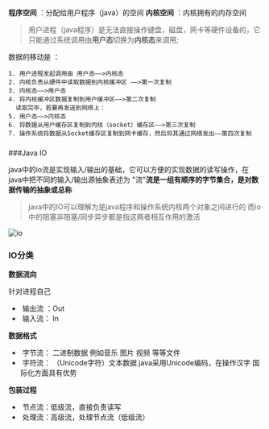 

  **程序空间** ：分配给用户程序（java）的空间
  **内核空间** ：内核拥有的内存空间

>  用户进程（java程序）是无法直接操作键盘，磁盘，网卡等硬件设备的，它只能通过系统调用由**用户态**切换为**内核态**来调用;

  数据的移动是 ：

    1. 用户进程发起调用由 用户态——>内核态
    2. 内核负责从硬件中读取数据到内核缓冲区 ——>第一次复制
    3. 内核态——>用户态
    4. 将内核缓冲区数据复制到用户缓冲区——>第二次复制
      读取完毕，若要再发送到网络上：
    5. 用户态——>内核态
    6. 将数据从用户缓存区复制到内核（socket）缓存区——>第三次复制
    7. 操作系统将数据从Socket缓存区复制到网卡缓存，然后将其通过网络发出——第四次复制

###
###Java IO

​       java中的io流是实现输入/输出的基础，它可以方便的实现数据的读写操作，在java中把不同的输入/输出源抽象表述为 "流"**流是一组有顺序的字节集合，是对数据传输的抽象或总称**

> java中的IO可以理解为是java程序和操作系统内核两个对象之间进行的
> 而io中的阻塞非阻塞/同步异步都是指这两者相互作用的激活

 ![io](/img/io.png)

  ### IO分类

**数据流向**

   针对进程自己

- ​    输出流 ：Out
- ​    输入流： In

**数据格式**

- ​     字节流：  二进制数据 例如音乐 图片 视频 等等文件
- ​     字符流： （Unicode字符）文本数据  java采用Unicode编码，在操作汉字 国际化方面具有优势

**包装过程**

- ​    节点流：低级流，直接负责读写
- ​    处理流：高级流，处理节点流（低级流）



